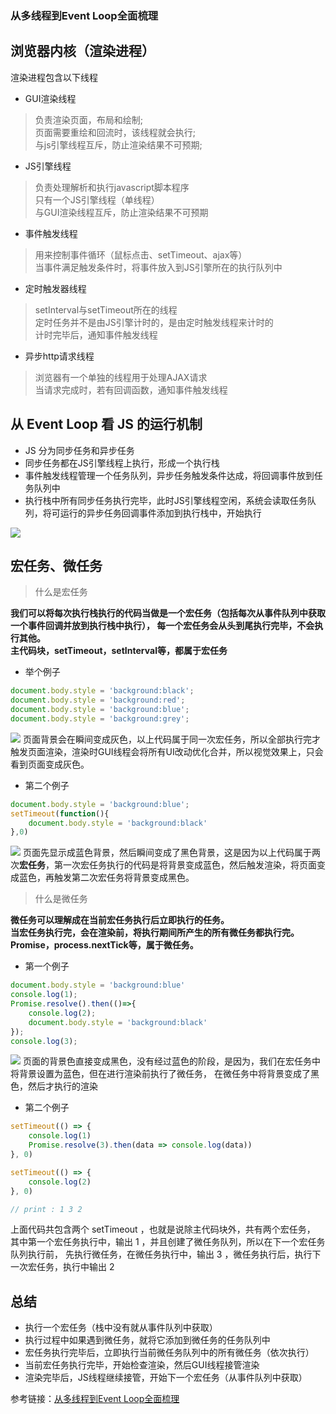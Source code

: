 ### 从多线程到Event Loop全面梳理

## 浏览器内核（渲染进程）
渲染进程包含以下线程
- GUI渲染线程
>负责渲染页面，布局和绘制;<br />
页面需要重绘和回流时，该线程就会执行;<br />
与js引擎线程互斥，防止渲染结果不可预期;

- JS引擎线程
>负责处理解析和执行javascript脚本程序<br />
只有一个JS引擎线程（单线程）<br />
与GUI渲染线程互斥，防止渲染结果不可预期

- 事件触发线程
>用来控制事件循环（鼠标点击、setTimeout、ajax等）<br />
当事件满足触发条件时，将事件放入到JS引擎所在的执行队列中

- 定时触发器线程
>setInterval与setTimeout所在的线程<br />
定时任务并不是由JS引擎计时的，是由定时触发线程来计时的<br />
计时完毕后，通知事件触发线程

- 异步http请求线程
>浏览器有一个单独的线程用于处理AJAX请求<br />
当请求完成时，若有回调函数，通知事件触发线程

## 从 Event Loop 看 JS 的运行机制
- JS 分为同步任务和异步任务
- 同步任务都在JS引擎线程上执行，形成一个执行栈
- 事件触发线程管理一个任务队列，异步任务触发条件达成，将回调事件放到任务队列中
- 执行栈中所有同步任务执行完毕，此时JS引擎线程空闲，系统会读取任务队列，将可运行的异步任务回调事件添加到执行栈中，开始执行

![](https://user-gold-cdn.xitu.io/2019/8/21/16cb1d70e5120bea?imageView2/0/w/1280/h/960/format/webp/ignore-error/1)

## 宏任务、微任务
> 什么是宏任务

<strong>我们可以将每次执行栈执行的代码当做是一个宏任务（包括每次从事件队列中获取一个事件回调并放到执行栈中执行）， 每一个宏任务会从头到尾执行完毕，不会执行其他。<br/>
主代码块，setTimeout，setInterval等，都属于宏任务
</strong>

- 举个例子
``` js
document.body.style = 'background:black';
document.body.style = 'background:red';
document.body.style = 'background:blue';
document.body.style = 'background:grey';
```
![](https://user-gold-cdn.xitu.io/2019/8/20/16caca3e44d7d357?imageslim)
页面背景会在瞬间变成灰色，以上代码属于同一次宏任务，所以全部执行完才触发页面渲染，渲染时GUI线程会将所有UI改动优化合并，所以视觉效果上，只会看到页面变成灰色。

- 第二个例子
``` js
document.body.style = 'background:blue';
setTimeout(function(){
    document.body.style = 'background:black'
},0)
```
![](https://user-gold-cdn.xitu.io/2019/8/20/16caca3ed44e6b16?imageslim)
页面先显示成蓝色背景，然后瞬间变成了黑色背景，这是因为以上代码属于两次<strong>宏任务</strong>，第一次宏任务执行的代码是将背景变成蓝色，然后触发渲染，将页面变成蓝色，再触发第二次宏任务将背景变成黑色。
> 什么是微任务

<strong>微任务可以理解成在当前宏任务执行后立即执行的任务。<br />当宏任务执行完，会在渲染前，将执行期间所产生的所有微任务都执行完。<br />Promise，process.nextTick等，属于微任务。</strong>
- 第一个例子
``` js
document.body.style = 'background:blue'
console.log(1);
Promise.resolve().then(()=>{
    console.log(2);
    document.body.style = 'background:black'
});
console.log(3);
```
![](https://user-gold-cdn.xitu.io/2019/8/20/16cad85d2378ccb5?imageslim)
页面的背景色直接变成黑色，没有经过蓝色的阶段，是因为，我们在宏任务中将背景设置为蓝色，但在进行渲染前执行了微任务， 在微任务中将背景变成了黑色，然后才执行的渲染
- 第二个例子
``` js
setTimeout(() => {
    console.log(1)
    Promise.resolve(3).then(data => console.log(data))
}, 0)

setTimeout(() => {
    console.log(2)
}, 0)

// print : 1 3 2
```
上面代码共包含两个 setTimeout ，也就是说除主代码块外，共有两个宏任务，
其中第一个宏任务执行中，输出 1 ，并且创建了微任务队列，所以在下一个宏任务队列执行前，
先执行微任务，在微任务执行中，输出 3 ，微任务执行后，执行下一次宏任务，执行中输出 2

## 总结
- 执行一个宏任务（栈中没有就从事件队列中获取）
- 执行过程中如果遇到微任务，就将它添加到微任务的任务队列中
- 宏任务执行完毕后，立即执行当前微任务队列中的所有微任务（依次执行）
- 当前宏任务执行完毕，开始检查渲染，然后GUI线程接管渲染
- 渲染完毕后，JS线程继续接管，开始下一个宏任务（从事件队列中获取）

参考链接：[从多线程到Event Loop全面梳理](https://juejin.im/post/5d5b4c2df265da03dd3d73e5#heading-11)
